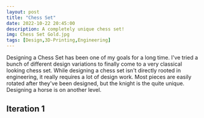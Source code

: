 ```yaml
---
layout: post
title: "Chess Set"
date: 2022-10-22 20:45:00 
description: A completely unique chess set!
img: Chess Set Gold.jpg
tags: [Design,3D-Printing,Engineering]
---
```


Designing a Chess Set has been one of my goals for a long time. I've tried a bunch of different design variations to finally come to a very classical looking chess set.
While designing a chess set isn't directly rooted in engineering, it really requires a lot of design work. Most pieces are easily rotated after they've been designed, but the knight is the quite unique. Designing a horse is on another level.


## Iteration 1

